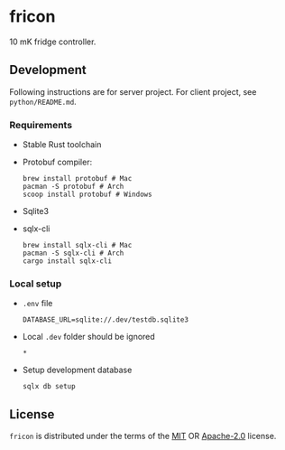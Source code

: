 # fricon

10 mK fridge controller.

## Development

Following instructions are for server project. For client project, see `python/README.md`.

### Requirements

* Stable Rust toolchain
* Protobuf compiler:

  ```console
  brew install protobuf # Mac
  pacman -S protobuf # Arch
  scoop install protobuf # Windows
  ```

* Sqlite3
* sqlx-cli

  ```console
  brew install sqlx-cli # Mac
  pacman -S sqlx-cli # Arch
  cargo install sqlx-cli
  ```

### Local setup

* `.env` file

  ```env
  DATABASE_URL=sqlite://.dev/testdb.sqlite3
  ```

* Local `.dev` folder should be ignored

  ```gitignore
  *
  ```

* Setup development database

  ```console
  sqlx db setup
  ```

## License

`fricon` is distributed under the terms of the
[MIT](https://spdx.org/licenses/MIT.html) OR
[Apache-2.0](https://spdx.org/licenses/Apache-2.0.html) license.

